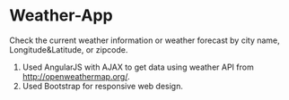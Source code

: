 # Weather-App
Check the current weather information or weather forecast by city name, Longitude&Latitude, or zipcode.

1. Used AngularJS with AJAX to get data using weather API from http://openweathermap.org/.
2. Used Bootstrap for responsive web design.

